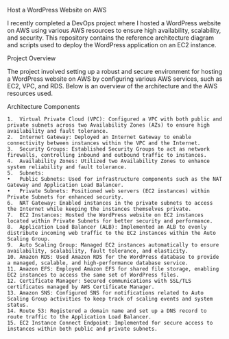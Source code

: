 Host a WordPress Website on AWS

I recently completed a DevOps project where I hosted a WordPress website on AWS using various AWS resources to ensure high availability, scalability, and security. This repository contains the reference architecture diagram and scripts used to deploy the WordPress application on an EC2 instance.

Project Overview

The project involved setting up a robust and secure environment for hosting a WordPress website on AWS by configuring various AWS services, such as EC2, VPC, and RDS. Below is an overview of the architecture and the AWS resources used.

Architecture Components

	1.	Virtual Private Cloud (VPC): Configured a VPC with both public and private subnets across two Availability Zones (AZs) to ensure high availability and fault tolerance.
	2.	Internet Gateway: Deployed an Internet Gateway to enable connectivity between instances within the VPC and the Internet.
	3.	Security Groups: Established Security Groups to act as network firewalls, controlling inbound and outbound traffic to instances.
	4.	Availability Zones: Utilized two Availability Zones to enhance system reliability and fault tolerance.
	5.	Subnets:
	•	Public Subnets: Used for infrastructure components such as the NAT Gateway and Application Load Balancer.
	•	Private Subnets: Positioned web servers (EC2 instances) within Private Subnets for enhanced security.
	6.	NAT Gateway: Enabled instances in the private subnets to access the Internet while keeping the instances themselves private.
	7.	EC2 Instances: Hosted the WordPress website on EC2 instances located within Private Subnets for better security and performance.
	8.	Application Load Balancer (ALB): Implemented an ALB to evenly distribute incoming web traffic to the EC2 instances within the Auto Scaling Group.
	9.	Auto Scaling Group: Managed EC2 instances automatically to ensure availability, scalability, fault tolerance, and elasticity.
	10.	Amazon RDS: Used Amazon RDS for the WordPress database to provide a managed, scalable, and high-performance database service.
	11.	Amazon EFS: Employed Amazon EFS for shared file storage, enabling EC2 instances to access the same set of WordPress files.
	12.	Certificate Manager: Secured communications with SSL/TLS certificates managed by AWS Certificate Manager.
	13.	Amazon SNS: Configured SNS for notifications related to Auto Scaling Group activities to keep track of scaling events and system status.
	14.	Route 53: Registered a domain name and set up a DNS record to route traffic to the Application Load Balancer.
	15.	EC2 Instance Connect Endpoint: Implemented for secure access to instances within both public and private subnets.

